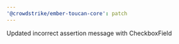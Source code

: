 ```yaml
---
'@crowdstrike/ember-toucan-core': patch
---
```


Updated incorrect assertion message with CheckboxField
